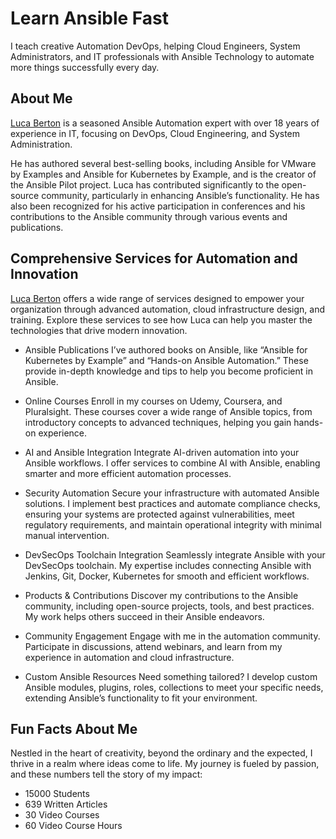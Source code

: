 # Learn Ansible Fast

I teach creative Automation DevOps, helping Cloud Engineers, System Administrators,
and IT professionals with Ansible Technology to automate more things successfully every day.

## About Me
[Luca Berton](https://lucaberton.com) is a seasoned Ansible Automation expert with over 18 years of experience in IT, focusing on DevOps, Cloud Engineering, and System Administration.

He has authored several best-selling books, including Ansible for VMware by Examples and Ansible for Kubernetes by Example, and is the creator of the Ansible Pilot project. Luca has contributed significantly to the open-source community, particularly in enhancing Ansible’s functionality. He has also been recognized for his active participation in conferences and his contributions to the Ansible community through various events and publications.

## Comprehensive Services for Automation and Innovation
[Luca Berton](https://lucaberton.com) offers a wide range of services designed to empower your organization through advanced automation, cloud infrastructure design, and training. Explore these services to see how Luca can help you master the technologies that drive modern innovation.

- Ansible Publications
I’ve authored books on Ansible, like “Ansible for Kubernetes by Example” and “Hands-on Ansible Automation.” These provide in-depth knowledge and tips to help you become proficient in Ansible.

- Online Courses
Enroll in my courses on Udemy, Coursera, and Pluralsight. These courses cover a wide range of Ansible topics, from introductory concepts to advanced techniques, helping you gain hands-on experience.

- AI and Ansible Integration
Integrate AI-driven automation into your Ansible workflows. I offer services to combine AI with Ansible, enabling smarter and more efficient automation processes.

- Security Automation
Secure your infrastructure with automated Ansible solutions. I implement best practices and automate compliance checks, ensuring your systems are protected against vulnerabilities, meet regulatory requirements, and maintain operational integrity with minimal manual intervention.

- DevSecOps Toolchain Integration
Seamlessly integrate Ansible with your DevSecOps toolchain. My expertise includes connecting Ansible with Jenkins, Git, Docker, Kubernetes for smooth and efficient workflows.

- Products & Contributions
Discover my contributions to the Ansible community, including open-source projects, tools, and best practices. My work helps others succeed in their Ansible endeavors.

- Community Engagement
Engage with me in the automation community. Participate in discussions, attend webinars, and learn from my experience in automation and cloud infrastructure.

- Custom Ansible Resources
Need something tailored? I develop custom Ansible modules, plugins, roles, collections to meet your specific needs, extending Ansible’s functionality to fit your environment.

## Fun Facts About Me
Nestled in the heart of creativity, beyond the ordinary and the expected, I thrive in a realm where ideas come to life.
My journey is fueled by passion, and these numbers tell the story of my impact:

- 15000 Students
- 639 Written Articles
- 30 Video Courses
- 60 Video Course Hours

